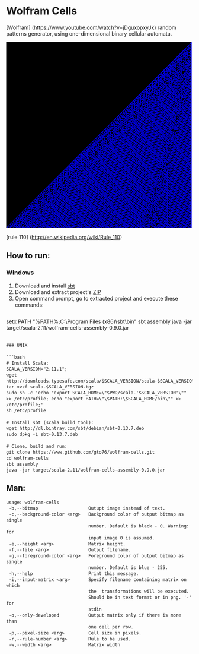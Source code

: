 Wolfram Cells
=============

[Wolfram] (https://www.youtube.com/watch?v=jDguxopxyJk) random patterns generator, using one-dimensional binary cellular automata.

![Alt text](/doc/wolfram.png?raw=true "Image of the random pattern")

[rule 110] (http://en.wikipedia.org/wiki/Rule_110)

How to run:
-----------

### Windows

1. Download and install [sbt](https://dl.bintray.com/sbt/native-packages/sbt/0.13.7/sbt-0.13.7.msi)
2. Download and extract project's [ZIP](https://github.com/gto76/wolfram-cells/archive/master.zip)
3. Open command prompt, go to extracted project and execute these commands:

>```bat
setx PATH "%PATH%;C:\Program Files (x86)\sbt\bin"
sbt assembly
java -jar target/scala-2.11/wolfram-cells-assembly-0.9.0.jar 
```

### UNIX

```bash
# Install Scala:
SCALA_VERSION="2.11.1";
wget http://downloads.typesafe.com/scala/$SCALA_VERSION/scala-$SCALA_VERSION.tgz
tar xvzf scala-$SCALA_VERSION.tgz
sudo sh -c 'echo "export SCALA_HOME=\"$PWD/scala-'$SCALA_VERSION'\"" >> /etc/profile; echo "export PATH=\"\$PATH:\$SCALA_HOME/bin\"" >> /etc/profile;'
sh /etc/profile

# Install sbt (scala build tool):
wget http://dl.bintray.com/sbt/debian/sbt-0.13.7.deb
sudo dpkg -i sbt-0.13.7.deb

# Clone, build and run:
git clone https://www.github.com/gto76/wolfram-cells.git
cd wolfram-cells
sbt assembly
java -jar target/scala-2.11/wolfram-cells-assembly-0.9.0.jar 
```

Man:
----
```
usage: wolfram-cells
 -b,--bitmap                   Outupt image instead of text.
 -c,--background-color <arg>   Background color of output bitmap as single
                               number. Default is black - 0. Warning: for
                               input image 0 is assumed.
 -e,--height <arg>             Matrix height.
 -f,--file <arg>               Output filename.
 -g,--foreground-color <arg>   Foreground color of output bitmap as single
                               number. Default is blue - 255.
 -h,--help                     Print this message.
 -i,--input-matrix <arg>       Specify filename containing matrix on which
                               the  transformations will be executed.
                               Should be in text format or in png. '-' for
                               stdin
 -o,--only-developed           Output matrix only if there is more than
                               one cell per row.
 -p,--pixel-size <arg>         Cell size in pixels.
 -r,--rule-number <arg>        Rule to be used.
 -w,--width <arg>              Matrix width
```
